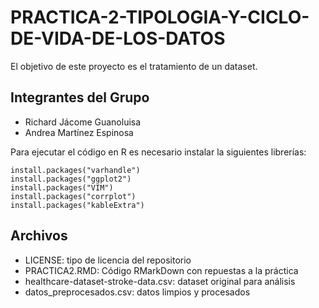 # PRACTICA-2-TIPOLOGIA-Y-CICLO-DE-VIDA-DE-LOS-DATOS
El objetivo de este proyecto es el tratamiento de un dataset.
## Integrantes del Grupo
 - Richard Jácome Guanoluisa
 - Andrea Martínez Espinosa
 
Para ejecutar el código en R es necesario instalar la siguientes librerías:

```
install.packages("varhandle")
install.packages("ggplot2")
install.packages("VIM")
install.packages("corrplot")
install.packages("kableExtra")
```
## Archivos
 - LICENSE: tipo de licencia del repositorio
 - PRACTICA2.RMD: Código RMarkDown con repuestas a la práctica
 - healthcare-dataset-stroke-data.csv: dataset original para análisis
 - datos_preprocesados.csv: datos limpios y procesados

